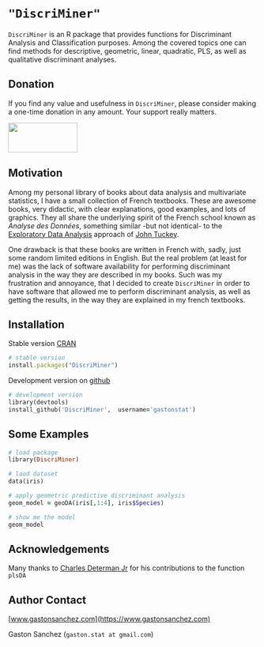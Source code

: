 # `"DiscriMiner"`

`DiscriMiner` is an R package that provides functions for Discriminant Analysis and Classification purposes. Among the covered topics one can find methods for descriptive, geometric, linear, quadratic, PLS, as well as qualitative discriminant analyses.


## Donation

If you find any value and usefulness in `DiscriMiner`, please consider making 
a one-time donation in any amount. Your support really matters.

<a href="https://www.paypal.com/donate?business=ZF6U7K5MW25W2&currency_code=USD" target="_blank"><img src="https://www.gastonsanchez.com/images/donate.png" width="140" height="60"/></a>


## Motivation

Among my personal library of books about data analysis and multivariate statistics, I have a small collection of French textbooks. These are awesome books, very didactic, with clear explanations, good examples, and lots of graphics. They all share the underlying spirit of the French school known as *Analyse des Données*, something similar -but not identical- to the [Exploratory Data Analysis](http://en.wikipedia.org/wiki/Exploratory_data_analysis) approach of [John Tuckey](http://en.wikipedia.org/wiki/John_Tukey). 

One drawback is that these books are written in French with, sadly, just some random limited editions in English. But the real problem (at least for me) was the lack of software availability for performing discriminant analysis in the way they are described in my books. Such was my frustration and annoyance, that I decided to create `DiscriMiner` in order to have software that allowed me to perform discriminant analysis, as well as getting the results, in the way they are explained in my french textbooks.


## Installation

Stable version [CRAN](http://cran.r-project.org/web/packages/DiscriMiner/index.html)

```ruby
# stable version
install.packages("DiscriMiner")
```

Development version on [github](https://github.com/gastonstat/DiscriMiner)

```ruby
# development version
library(devtools)
install_github('DiscriMiner',  username='gastonstat')
```


## Some Examples

```ruby
# load package
library(DiscriMiner)

# laod dataset
data(iris)

# apply geometric predictive discriminant analysis
geom_model = geoDA(iris[,1:4], iris$Species)

# show me the model
geom_model
```


## Acknowledgements

Many thanks to [Charles Determan Jr](http://www.linkedin.com/pub/charles-determan-jr/50/444/674) for his contributions to the function `plsDA`


## Author Contact

[www.gastonsanchez.com](https://www.gastonsanchez.com)

Gaston Sanchez (`gaston.stat at gmail.com`)
